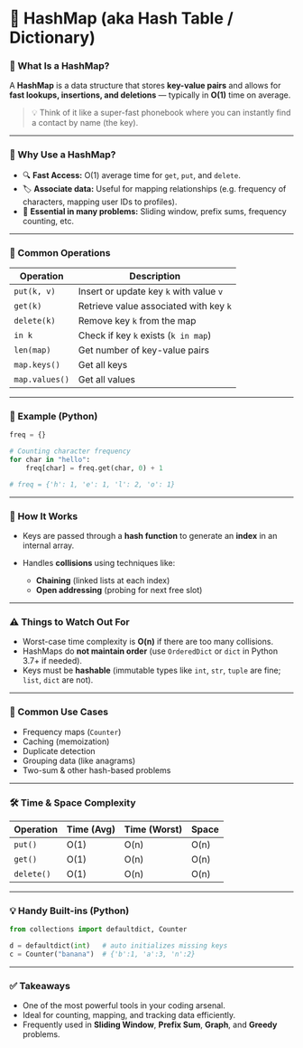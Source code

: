 # 🔑 HashMap (aka Hash Table / Dictionary)

### 🧠 What Is a HashMap?

A **HashMap** is a data structure that stores **key-value pairs** and allows for **fast lookups, insertions, and deletions** — typically in **O(1)** time on average.

> 💡 Think of it like a super-fast phonebook where you can instantly find a contact by name (the key).

---

### 🔹 Why Use a HashMap?

* 🔍 **Fast Access:** O(1) average time for `get`, `put`, and `delete`.
* 🏷️ **Associate data:** Useful for mapping relationships (e.g. frequency of characters, mapping user IDs to profiles).
* 🧩 **Essential in many problems:** Sliding window, prefix sums, frequency counting, etc.

---

### 🧱 Common Operations

| Operation      | Description                             |
| -------------- | --------------------------------------- |
| `put(k, v)`    | Insert or update key `k` with value `v` |
| `get(k)`       | Retrieve value associated with key `k`  |
| `delete(k)`    | Remove key `k` from the map             |
| `in k`         | Check if key `k` exists (`k in map`)    |
| `len(map)`     | Get number of key-value pairs           |
| `map.keys()`   | Get all keys                            |
| `map.values()` | Get all values                          |

---

### 🧪 Example (Python)

```python
freq = {}

# Counting character frequency
for char in "hello":
    freq[char] = freq.get(char, 0) + 1

# freq = {'h': 1, 'e': 1, 'l': 2, 'o': 1}
```

---

### 🧠 How It Works

* Keys are passed through a **hash function** to generate an **index** in an internal array.
* Handles **collisions** using techniques like:

  * **Chaining** (linked lists at each index)
  * **Open addressing** (probing for next free slot)

---

### ⚠️ Things to Watch Out For

* Worst-case time complexity is **O(n)** if there are too many collisions.
* HashMaps do **not maintain order** (use `OrderedDict` or `dict` in Python 3.7+ if needed).
* Keys must be **hashable** (immutable types like `int`, `str`, `tuple` are fine; `list`, `dict` are not).

---

### 🧩 Common Use Cases

* Frequency maps (`Counter`)
* Caching (memoization)
* Duplicate detection
* Grouping data (like anagrams)
* Two-sum & other hash-based problems

---

### 🛠️ Time & Space Complexity

| Operation  | Time (Avg) | Time (Worst) | Space |
| ---------- | ---------- | ------------ | ----- |
| `put()`    | O(1)       | O(n)         | O(n)  |
| `get()`    | O(1)       | O(n)         | O(n)  |
| `delete()` | O(1)       | O(n)         | O(n)  |

---

### 💡 Handy Built-ins (Python)

```python
from collections import defaultdict, Counter

d = defaultdict(int)   # auto initializes missing keys
c = Counter("banana")  # {'b':1, 'a':3, 'n':2}
```

---

### ✅ Takeaways

* One of the most powerful tools in your coding arsenal.
* Ideal for counting, mapping, and tracking data efficiently.
* Frequently used in **Sliding Window**, **Prefix Sum**, **Graph**, and **Greedy** problems.